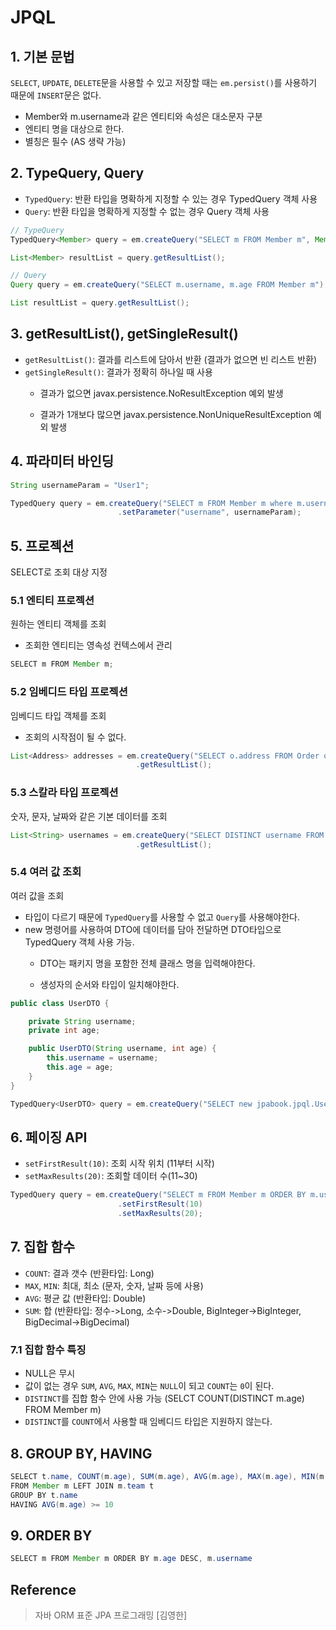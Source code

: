 # JPQL

## 1. 기본 문법
`SELECT`, `UPDATE`, `DELETE`문을 사용할 수 있고 저장할 때는 `em.persist()`를 사용하기 때문에 `INSERT`문은 없다.

- Member와 m.username과 같은 엔티티와 속성은 대소문자 구분
- 엔티티 명을 대상으로 한다.
- 별칭은 필수 (AS 생략 가능)

## 2. TypeQuery, Query

- `TypedQuery`: 반환 타입을 명확하게 지정할 수 있는 경우 TypedQuery 객체 사용
- `Query`: 반환 타입을 명확하게 지정할 수 없는 경우 Query 객체 사용

```java
// TypeQuery
TypedQuery<Member> query = em.createQuery("SELECT m FROM Member m", Member.class);

List<Member> resultList = query.getResultList();

// Query
Query query = em.createQuery("SELECT m.username, m.age FROM Member m");

List resultList = query.getResultList();
```

## 3. getResultList(), getSingleResult()
- `getResultList()`: 결과를 리스트에 담아서 반환 (결과가 없으면 빈 리스트 반환)
- `getSingleResult()`: 결과가 정확히 하나일 때 사용
    + 결과가 없으면 javax.persistence.NoResultException 예외 발생

    + 결과가 1개보다 많으면 javax.persistence.NonUniqueResultException 예외 발생

## 4. 파라미터 바인딩

```java
String usernameParam = "User1";

TypedQuery query = em.createQuery("SELECT m FROM Member m where m.username = :username", Member.class)
                        .setParameter("username", usernameParam);
```

## 5. 프로젝션
SELECT로 조회 대상 지정

### 5.1 엔티티 프로젝션
원하는 엔티티 객체를 조회
- 조회한 엔티티는 영속성 컨텍스에서 관리
```java
SELECT m FROM Member m;
```

### 5.2 임베디드 타입 프로젝션
임베디드 타입 객체를 조회
- 조회의 시작점이 될 수 없다.
```java
List<Address> addresses = em.createQuery("SELECT o.address FROM Order o", Address.class)
                            .getResultList();
```

### 5.3 스칼라 타입 프로젝션
숫자, 문자, 날짜와 같은 기본 데이터를 조회
```java
List<String> usernames = em.createQuery("SELECT DISTINCT username FROM Member m", String.class)
                            .getResultList();
```

### 5.4 여러 값 조회
여러 값을 조회
- 타입이 다르기 때문에 `TypedQuery`를 사용할 수 없고 `Query`를 사용해야한다.
- new 명령어를 사용하여 DTO에 데이터를 담아 전달하면 DTO타입으로 TypedQuery 객체 사용 가능.
    - DTO는 패키지 명을 포함한 전체 클래스 명을 입력해야한다.

    - 생성자의 순서와 타입이 일치해야한다.
```java
public class UserDTO {

    private String username;
    private int age;

    public UserDTO(String username, int age) {
        this.username = username;
        this.age = age;
    }
}

TypedQuery<UserDTO> query = em.createQuery("SELECT new jpabook.jpql.UserDTO(m.username, m.age) FROM Member m", UserDTO.class);
```

## 6. 페이징 API
- `setFirstResult(10)`: 조회 시작 위치 (11부터 시작)
- `setMaxResults(20)`: 조회할 데이터 수(11~30)
```java
TypedQuery query = em.createQuery("SELECT m FROM Member m ORDER BY m.username DESC", Member.class)
                        .setFirstResult(10)
                        .setMaxResults(20);
```

## 7. 집합 함수
- `COUNT`: 결과 갯수 (반환타입: Long)
- `MAX`, `MIN`: 최대, 최소 (문자, 숫자, 날짜 등에 사용)
- `AVG`: 평균 값 (반환타입: Double)
- `SUM`: 합 (반환타입: 정수->Long, 소수->Double, BigInteger->BigInteger, BigDecimal->BigDecimal)

### 7.1 집합 함수 특징
- NULL은 무시
- 값이 없는 경우 `SUM`, `AVG`, `MAX`, `MIN`는 `NULL`이 되고 `COUNT`는 `0`이 된다.
- `DISTINCT`를 집합 함수 안에 사용 가능 (SELCT COUNT(DISTINCT m.age) FROM Member m)
- `DISTINCT`를 `COUNT`에서 사용할 때 임베디드 타입은 지원하지 않는다.

## 8. GROUP BY, HAVING
```java
SELECT t.name, COUNT(m.age), SUM(m.age), AVG(m.age), MAX(m.age), MIN(m.age)
FROM Member m LEFT JOIN m.team t
GROUP BY t.name
HAVING AVG(m.age) >= 10
```

## 9. ORDER BY
```java
SELECT m FROM Member m ORDER BY m.age DESC, m.username
```

## Reference
> 자바 ORM 표준 JPA 프로그래밍 [김영한]
